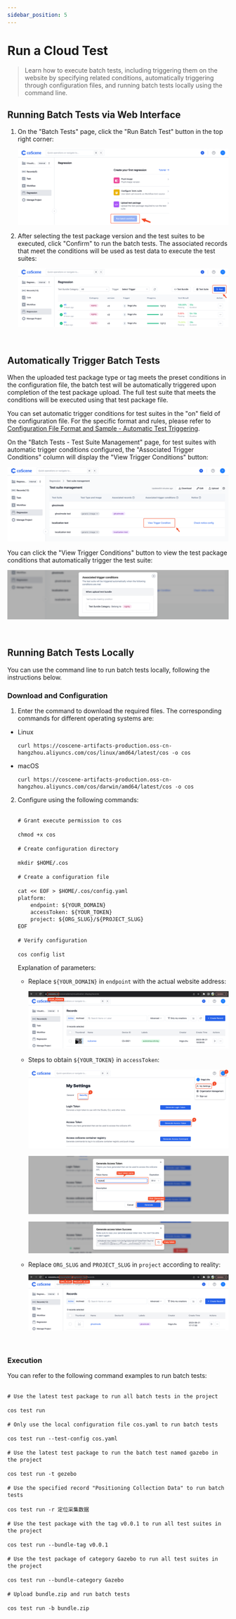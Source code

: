 ```yaml
---
sidebar_position: 5
---
```


# Run a Cloud Test

> Learn how to execute batch tests, including triggering them on the website by specifying related conditions, automatically triggering through configuration files, and running batch tests locally using the command line.

## Running Batch Tests via Web Interface

1. On the "Batch Tests" page, click the "Run Batch Test" button in the top right corner:

   ![run-1](../img/run-1.png)

2. After selecting the test package version and the test suites to be executed, click "Confirm" to run the batch tests. The associated records that meet the conditions will be used as test data to execute the test suites:

   ![run-2](../img/run-2.png)

<br />

## Automatically Trigger Batch Tests

When the uploaded test package type or tag meets the preset conditions in the configuration file, the batch test will be automatically triggered upon completion of the test package upload. The full test suite that meets the conditions will be executed using that test package file.

You can set automatic trigger conditions for test suites in the "on" field of the configuration file. For the specific format and rules, please refer to [Configuration File Format and Sample - Automatic Test Triggering](../8-regression/9-yaml-sample.md#automatic-test-triggering).

On the "Batch Tests - Test Suite Management" page, for test suites with automatic trigger conditions configured, the "Associated Trigger Conditions" column will display the "View Trigger Conditions" button:

![run-3](../img/auto-trigger-1.png)

You can click the "View Trigger Conditions" button to view the test package conditions that automatically trigger the test suite:

![run-4](../img/auto-trigger-2.png)

<br />

## Running Batch Tests Locally

You can use the command line to run batch tests locally, following the instructions below.

### Download and Configuration

1. Enter the command to download the required files. The corresponding commands for different operating systems are:

- Linux

  ```
  curl https://coscene-artifacts-production.oss-cn-hangzhou.aliyuncs.com/cos/linux/amd64/latest/cos -o cos
  ```

- macOS

  ```
  curl https://coscene-artifacts-production.oss-cn-hangzhou.aliyuncs.com/cos/darwin/amd64/latest/cos -o cos
  ```

2. Configure using the following commands:

   ```

   # Grant execute permission to cos

   chmod +x cos

   # Create configuration directory

   mkdir $HOME/.cos

   # Create a configuration file

   cat << EOF > $HOME/.cos/config.yaml
   platform:
       endpoint: ${YOUR_DOMAIN}
       accessToken: ${YOUR_TOKEN}
       project: ${ORG_SLUG}/${PROJECT_SLUG}
   EOF

   # Verify configuration

   cos config list
   ```

   Explanation of parameters:

   - Replace `${YOUR_DOMAIN}` in `endpoint` with the actual website address:

     ![cli-1](../img/cli-1.png)

   - Steps to obtain `${YOUR_TOKEN}` in `accessToken`:

     ![run-6](../img/cli-2.png)

     ![run-7](../img/cli-3.png)

     ![run-8](../img/cli-4.png)

   - Replace `ORG_SLUG` and `PROJECT_SLUG` in `project` according to reality:

     ![run-9](../img/cli-5.png)

  <br />
    
### Execution

You can refer to the following command examples to run batch tests:

```

# Use the latest test package to run all batch tests in the project

cos test run

# Only use the local configuration file cos.yaml to run batch tests

cos test run --test-config cos.yaml

# Use the latest test package to run the batch test named gazebo in the project

cos test run -t gezebo

# Use the specified record "Positioning Collection Data" to run batch tests

cos test run -r 定位采集数据

# Use the test package with the tag v0.0.1 to run all test suites in the project

cos test run --bundle-tag v0.0.1

# Use the test package of category Gazebo to run all test suites in the project

cos test run --bundle-category Gazebo

# Upload bundle.zip and run batch tests

cos test run -b bundle.zip
```

 <br />
